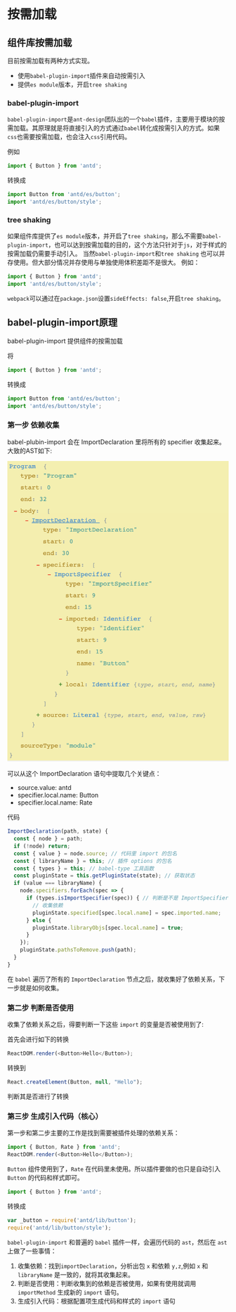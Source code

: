 # 按需加载

## 组件库按需加载

目前按需加载有两种方式实现。

- 使用`babel-plugin-import`插件来自动按需引入
- 提供`es module`版本，开启`tree shaking`

### babel-plugin-import

`babel-plugin-import`是`ant-design`团队出的一个`babel`插件，主要用于模块的按需加载。其原理就是将直接引入的方式通过`babel`转化成按需引入的方式。如果`css`也需要按需加载，也会注入`css`引用代码。

例如

```js
import { Button } from 'antd';
```

转换成

```js
import Button from 'antd/es/button';
import 'antd/es/button/style';
```

### tree shaking

如果组件库提供了`es module`版本，并开启了`tree shaking`，那么不需要`babel-plugin-import`，也可以达到按需加载的目的，这个方法只针对于`js`，对于样式的按需加载仍需要手动引入。 当然`babel-plugin-import`和`tree shaking` 也可以并存使用。但大部分情况并存使用与单独使用体积差距不是很大。
例如：

```js
import { Button } from 'antd';
import 'antd/es/button/style';
```

`webpack`可以通过在`package.json`设置`sideEffects: false`,开启`tree shaking`。

## babel-plugin-import原理

babel-plugin-import 提供组件的按需加载

将

```js
import { Button } from 'antd';
```

转换成

```js
import Button from 'antd/es/button';
import 'antd/es/button/style';
```

### 第一步 依赖收集

babel-plubin-import 会在 ImportDeclaration 里将所有的 specifier 收集起来。大致的AST如下:

![img](../../images/fB0ZEQ.png)

可以从这个 ImportDeclaration 语句中提取几个关键点：

- source.value: antd
- specifier.local.name: Button
- specifier.local.name: Rate

代码

```js
ImportDeclaration(path, state) {
  const { node } = path;
  if (!node) return;
  const { value } = node.source; // 代码里 import 的包名
  const { libraryName } = this; // 插件 options 的包名
  const { types } = this; // babel-type 工具函数
  const pluginState = this.getPluginState(state); // 获取状态
  if (value === libraryName) {
    node.specifiers.forEach(spec => {
      if (types.isImportSpecifier(spec)) { // 判断是不是 ImportSpecifier 类型的节点，也就是是否是大括号的
        // 收集依赖
        pluginState.specified[spec.local.name] = spec.imported.name;
      } else { 
        pluginState.libraryObjs[spec.local.name] = true;
      }
    });
    pluginState.pathsToRemove.push(path);
  }
}
```

在 `babel` 遍历了所有的 `ImportDeclaration` 节点之后，就收集好了依赖关系，下一步就是如何收集。

### 第二步 判断是否使用

收集了依赖关系之后，得要判断一下这些 `import` 的变量是否被使用到了:

首先会进行如下的转换

```js
ReactDOM.render(<Button>Hello</Button>);
```

转换到

```js
React.createElement(Button, null, "Hello");
```

判断其是否进行了转换

### 第三步 生成引入代码（核心）

第一步和第二步主要的工作是找到需要被插件处理的依赖关系：

```js
import { Button, Rate } from 'antd';
ReactDOM.render(<Button>Hello</Button>);
```

`Button` 组件使用到了，`Rate` 在代码里未使用。所以插件要做的也只是自动引入 `Button` 的代码和样式即可。

```js
import { Button } from 'antd';
```

转换成

```js
var _button = require('antd/lib/button');
require('antd/lib/button/style');
```

`babel-plugin-import` 和普遍的 `babel` 插件一样，会遍历代码的 `ast`，然后在 `ast` 上做了一些事情：

1. 收集依赖：找到`importDeclaration`，分析出包 `x` 和依赖 `y,z`,例如 `x` 和 `libraryName` 是一致的，就将其收集起来。
2. 判断是否使用：判断收集到的依赖是否被使用，如果有使用就调用 `importMethod` 生成新的 `import` 语句。
3. 生成引入代码：根据配置项生成代码和样式的 `import` 语句
